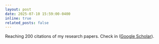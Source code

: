 ```yaml
---
layout: post
date: 2025-07-10 15:59:00-0400
inline: true
related_posts: false
---
```


Reaching 200 citations of my research papers. Check in ([Google Scholar](https://scholar.google.com/citations?user=x1ueJ5UAAAAJ&hl=en&oi=ao)).
